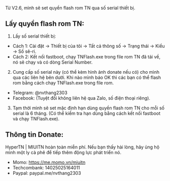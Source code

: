 Từ V2.6, mình sẽ set quyền flash rom TN qua số serial thiết bị.

## Lấy quyền flash rom TN:
1. Lấy số serial thiết bị:
- Cách 1: Cài đặt -> Thiết bị của tôi -> Tất cả thông số -> Trạng thái -> Kiểu -> Số sê-ri.
- Cách 2: Kết nối fastboot, chạy TNFlash.exe trong file rom TN đã tải về, nó sẽ chạy và có dòng Serial Number.
2. Cung cấp số serial này (có thể kèm hình ảnh donate nếu có) cho mình qua các liên hệ bên dưới. Khi nào mình báo OK thì các bạn có thể flash rom bằng cách chạy TNFlash.exe trong file rom.
- Telegram: @nvthang2303
- Facebook: 
(Tuyệt đối không liên hệ qua Zalo, số điện thoại riêng).
3. Tạm thời mình sẽ set mặc định hạn dùng quyền flash rom TN cho mỗi số serial là 6 tháng. (Có thể kiểm tra hạn dùng bằng cách kết nối fastboot và chạy TNFlash.exe).

## Thông tin Donate:
HyperTN | MIUITN hoàn toàn miễn phí. Nếu bạn thấy hài lòng, hãy ủng hộ mình một ly cà phê để tiếp thêm động lực phát triển nó.
- Momo: https://me.momo.vn/miuitn
- Techcombank: 14025025164011
- Paypal: paypal.me/nvthang2303
